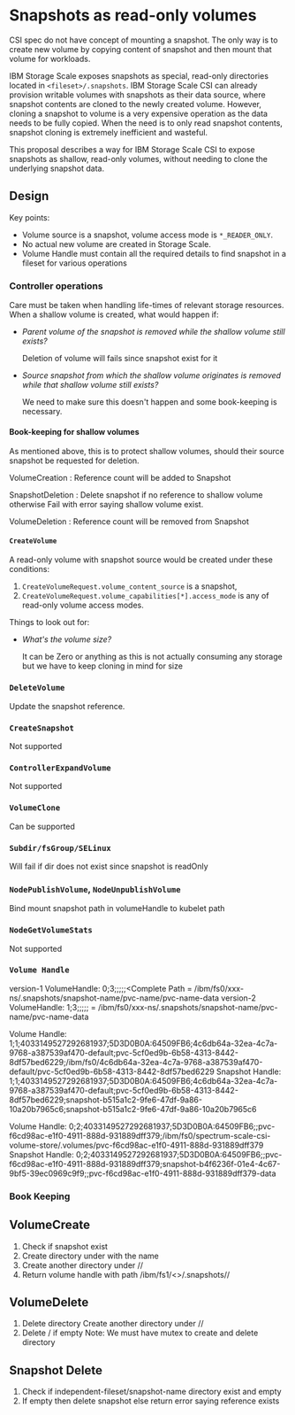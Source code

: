# Snapshots as read-only volumes

CSI spec do not have concept of mounting a snapshot. The only way is to create
new volume by copying content of snapshot and then mount that volume for
workloads.

IBM Storage Scale exposes snapshots as special, read-only directories
located in `<fileset>/.snapshots`. IBM Storage Scale CSI can already provision
writable volumes with snapshots as their data source, where snapshot contents
are cloned to the newly created volume. However, cloning a snapshot to
volume is a very expensive operation as the data needs to be fully copied.
When the need is to only read snapshot contents, snapshot cloning is extremely
inefficient and wasteful.

This proposal describes a way for IBM Storage Scale CSI to expose snapshots as
shallow, read-only volumes, without needing to clone the underlying snapshot
data.

## Design

Key points:

* Volume source is a snapshot, volume access mode is `*_READER_ONLY`.
* No actual new volume are created in Storage Scale.
* Volume Handle must contain all the required details to find snapshot in a
 fileset for various operations

### Controller operations

Care must be taken when handling life-times of relevant storage resources. When
a shallow volume is created, what would happen if:

* _Parent volume of the snapshot is removed while the shallow volume still
  exists?_

  Deletion of volume will fails since snapshot exist for it

* _Source snapshot from which the shallow volume originates is removed while
  that shallow volume still exists?_

  We need to make sure this doesn't happen and some book-keeping is necessary.

#### Book-keeping for shallow volumes

As mentioned above, this is to protect shallow volumes, should their source
snapshot be requested for deletion.

VolumeCreation : Reference count will be added to Snapshot

SnapshotDeletion : Delete snapshot if no reference to shallow volume otherwise
Fail with error saying shallow volume exist.

VolumeDeletion : Reference count will be removed from Snapshot

#### `CreateVolume`

A read-only volume with snapshot source would be created under these conditions:

1. `CreateVolumeRequest.volume_content_source` is a snapshot,
2. `CreateVolumeRequest.volume_capabilities[*].access_mode` is any of read-only
   volume access modes.

Things to look out for:

* _What's the volume size?_

  It can be Zero or anything as this is not actually consuming any storage but
  we have to keep cloning in mind for size

### `DeleteVolume`

Update the snapshot reference.

### `CreateSnapshot`

Not supported

### `ControllerExpandVolume`

Not supported

### `VolumeClone`

Can be supported

### `Subdir/fsGroup/SELinux`

Will fail if dir does not exist since snapshot is readOnly

### `NodePublishVolume`, `NodeUnpublishVolume`

Bind mount snapshot path in volumeHandle to kubelet path

### `NodeGetVolumeStats`

Not supported

### `Volume Handle`
version-1 VolumeHandle: 0;3;<clusterID>;<fsuid>;<independent-fileset-name>;<snapshot-name>;<Complete Path = /ibm/fs0/xxx-ns/.snapshots/snapshot-name/pvc-name/pvc-name-data
version-2 VolumeHandle: 1;3;<clusterID>;<fsuid>;<independent-fileset-name>;<snapshot-name>;<Complete Path> = /ibm/fs0/xxx-ns/.snapshots/snapshot-name/pvc-name/pvc-name-data
  
  Volume Handle:    1;1;4033149527292681937;5D3D0B0A:64509FB6;4c6db64a-32ea-4c7a-9768-a387539af470-default;pvc-5cf0ed9b-6b58-4313-8442-8df57bed6229;/ibm/fs0/4c6db64a-32ea-4c7a-9768-a387539af470-default/pvc-5cf0ed9b-6b58-4313-8442-8df57bed6229
  Snapshot Handle:  1;1;4033149527292681937;5D3D0B0A:64509FB6;4c6db64a-32ea-4c7a-9768-a387539af470-default;pvc-5cf0ed9b-6b58-4313-8442-8df57bed6229;snapshot-b515a1c2-9fe6-47df-9a86-10a20b7965c6;snapshot-b515a1c2-9fe6-47df-9a86-10a20b7965c6


  Volume Handle:    0;2;4033149527292681937;5D3D0B0A:64509FB6;;pvc-f6cd98ac-e1f0-4911-888d-931889dff379;/ibm/fs0/spectrum-scale-csi-volume-store/.volumes/pvc-f6cd98ac-e1f0-4911-888d-931889dff379
  Snapshot Handle:  0;2;4033149527292681937;5D3D0B0A:64509FB6;;pvc-f6cd98ac-e1f0-4911-888d-931889dff379;snapshot-b4f6236f-01e4-4c67-9bf5-39ec0969c9f9;;pvc-f6cd98ac-e1f0-4911-888d-931889dff379-data

### Book Keeping

## VolumeCreate

1. Check if snapshot exist
2. Create directory under <independent-fileset-name> with the name <snapshot name>
3. Create another directory under <independent-fileset-name>/<snapshot-name>/<volume-name>
4. Return volume handle with path /ibm/fs1/<<independent-fileset-name>>/.snapshots/<snapshot-name>/<src-pvc-name>

## VolumeDelete

1. Delete directory Create another directory under <independent-fileset-name>/<snapshot-name>/<volume-name>
2. Delete <independent-fileset-name>/<snapshot-name> if empty
Note: We must have mutex to create and delete directory

## Snapshot Delete

1. Check if independent-fileset/snapshot-name directory exist and empty
2. If empty then delete snapshot else return error saying reference exists

